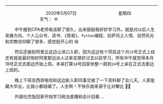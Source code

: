 ***
&nbsp;&nbsp;&nbsp;&nbsp;&nbsp;&nbsp;&nbsp;&nbsp;&nbsp;&nbsp;&nbsp;&nbsp;&nbsp;&nbsp;&nbsp;&nbsp;&nbsp;&nbsp;
&nbsp;&nbsp;&nbsp;&nbsp;&nbsp;&nbsp;&nbsp;&nbsp;&nbsp;&nbsp;&nbsp;&nbsp;&nbsp;&nbsp;           2020年5月07日
&nbsp;&nbsp;&nbsp;&nbsp;&nbsp;&nbsp;&nbsp;&nbsp;&nbsp;&nbsp;&nbsp;&nbsp;&nbsp;&nbsp;&nbsp;&nbsp;&nbsp;&nbsp;
&nbsp;&nbsp;&nbsp;&nbsp;&nbsp;&nbsp;&nbsp;&nbsp;&nbsp;&nbsp;&nbsp;&nbsp;&nbsp;&nbsp;                星期四
&nbsp;&nbsp;&nbsp;&nbsp;&nbsp;&nbsp;&nbsp;&nbsp;&nbsp;&nbsp;&nbsp;&nbsp;&nbsp;&nbsp;&nbsp;&nbsp;&nbsp;&nbsp;
&nbsp;&nbsp;&nbsp;&nbsp;&nbsp;&nbsp;&nbsp;&nbsp;&nbsp;&nbsp;&nbsp;&nbsp;&nbsp;&nbsp;&nbsp;&nbsp;&nbsp;&nbsp;
&nbsp;&nbsp;&nbsp;&nbsp;&nbsp;&nbsp;&nbsp;&nbsp;&nbsp;                                       天气： :sunny:


&nbsp;&nbsp;&nbsp;&nbsp;&nbsp;&nbsp;&nbsp;&nbsp;中午接到CPA老师电话聊了很久，出来鼓励我好好学习外。就是对以后人生发展方向、个人公众号、读书、《周易》、`Python`编程、拉萨风土人情、自然风光和宗教信仰聊了很多，感觉挺开心的 :smile:

&nbsp;&nbsp;&nbsp;&nbsp;&nbsp;&nbsp;&nbsp;&nbsp;然后还接到阿里云这边让进口入职，因为这边有个项目这个月`15`号正式上线还有就是最好刚好阿里那边派人过来支撑好过去以前学习，所有中午就觉得本月18号正式去那边开始上班。本来打算`18`号回家休整一周到`24`号上来在正式去那边上班的。


&nbsp;&nbsp;&nbsp;&nbsp;&nbsp;&nbsp;&nbsp;&nbsp;晚上下班去西郊电信和这边新入职同事交接了一下资料聊了会儿天。人家是藏大毕业，比我小都结婚了。人生啊！不快乐就来源于比对攀比 :man_shrugging:


&nbsp;&nbsp;&nbsp;&nbsp;&nbsp;&nbsp;&nbsp;&nbsp;外面吃完饭回家开始学习税法直播和会计回看 ... 